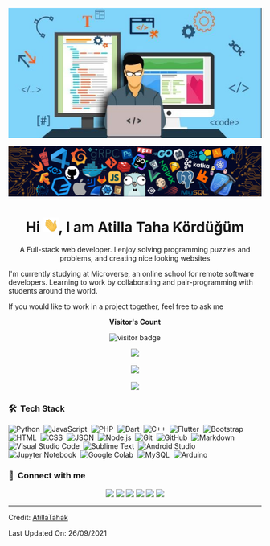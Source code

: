<p align="center"><img src="main.jpg"></p>
<p align="center"><img src="header.png"></p>

<h1 align="center">Hi <img src="Hi.gif" width="30px">, I am Atilla Taha Kördüğüm </h1>

<p align="center" width="150px"> A Full-stack web developer. I enjoy solving programming puzzles and problems, and creating nice looking websites

I'm currently studying at Microverse, an online school for remote software developers. Learning to work by collaborating and pair-programming with students around the world.

If you would like to work in a project together, feel free to ask me</p>

<p align="center"><b>Visitor's Count</b></p>
<p align="center"><img src="https://profile-counter.glitch.me/%7BAtillaTahak%7D/count.svg" alt="visitor badge"/></p>
<p align="center"><img src="https://github-readme-stats.vercel.app/api/top-langs/?username=AtillaTahak&layout=compact&hide=TSQL&theme=chartreuse-dark"></p>
<p align="center" ><img src="https://github-readme-stats.vercel.app/api?username=AtillaTahak&count_private=true&show_icons=true&&theme=chartreuse-dark&include_all_commits=true" width="400"></p> 
<p align="center" ><img src="https://github-readme-streak-stats.herokuapp.com?user=AtillaTahak&theme=chartreuse-dark"></p>

### 🛠 &nbsp;Tech Stack

![Python](https://img.shields.io/badge/-Python-05122A?style=flat&logo=python)&nbsp;
![JavaScript](https://img.shields.io/badge/-JavaScript-05122A?style=flat&logo=javascript)&nbsp;
![PHP](https://img.shields.io/badge/-PHP-05122A?style=flat&logo=php&logoColor=777BB4)&nbsp;
![Dart](https://img.shields.io/badge/-Dart-05122A?style=flat&logo=dart&logoColor=1075C2)&nbsp;
![C++](https://img.shields.io/badge/-C++-05122A?style=flat&logo=C%2B%2B&logoColor=00599C)&nbsp;
![Flutter](https://img.shields.io/badge/-Flutter-05122A?style=flat&logo=flutter&logoColor=02569B)&nbsp;
![Bootstrap](https://img.shields.io/badge/-Bootstrap-05122A?style=flat&logo=bootstrap&logoColor=563D7C)&nbsp;
![HTML](https://img.shields.io/badge/-HTML-05122A?style=flat&logo=HTML5)&nbsp;
![CSS](https://img.shields.io/badge/-CSS-05122A?style=flat&logo=CSS3&logoColor=1572B6)&nbsp;
![JSON](https://img.shields.io/badge/-JSON-05122A?style=flat&logo=json&logoColor=000000)&nbsp;
![Node.js](https://img.shields.io/badge/-Node.js-05122A?style=flat&logo=node.js&logoColor=339933)&nbsp;
![Git](https://img.shields.io/badge/-Git-05122A?style=flat&logo=git)&nbsp;
![GitHub](https://img.shields.io/badge/-GitHub-05122A?style=flat&logo=github)&nbsp;
![Markdown](https://img.shields.io/badge/-Markdown-05122A?style=flat&logo=markdown)&nbsp;
![Visual Studio Code](https://img.shields.io/badge/-Visual%20Studio%20Code-05122A?style=flat&logo=visual-studio-code&logoColor=007ACC)&nbsp;
![Sublime Text](https://img.shields.io/badge/-Sublime%20Text-05122A?style=flat&logo=sublime-text&logoColor=FF9800)&nbsp;
![Android Studio](https://img.shields.io/badge/-Android%20Studio-05122A?style=flat&logo=android-studio&logoColor=3DDC84)&nbsp;
![Jupyter Notebook](https://img.shields.io/badge/-Jupyter%20Notebook-05122A?style=flat&logo=jupyter&logoColor=F37626)&nbsp;
![Google Colab](https://img.shields.io/badge/-Google%20Colab-05122A?style=flat&logo=google-colab&logoColor=F9AB00)&nbsp;
![MySQL](https://img.shields.io/badge/-MySQL-05122A?style=flat&logo=mysql&logoColor=4479A1)&nbsp;
![Arduino](https://img.shields.io/badge/-Arduino-05122A?style=flat&logo=arduino&logoColor=00979D)&nbsp;

### :link: &nbsp;Connect with me

<p align="center">
<a href="https://atillataha.blogspot.com"><img src="https://img.shields.io/badge/-atillataha.blogspot.com-3423A6?style=for-the-badge&logo=Google-Chrome&logoColor=white"/></a>
<a href="https://www.linkedin.com/in/atilla-taha-kördüğüm-a93702186/"><img src="https://img.shields.io/badge/-Atilla%20Taha%20Kördüğüm-0077B5?style=for-the-badge&logo=Linkedin&logoColor=white"/></a>
<a href="mailto:atillatahaa@gmail.com"><img src="https://img.shields.io/badge/-atillatahaa@gmail.com-D14836?style=for-the-badge&logo=Gmail&logoColor=white"/></a>
<a href="https://instagram.com/atilla.taha"><img src="https://img.shields.io/badge/-atilla.taha-E4405F?style=for-the-badge&logo=Instagram&logoColor=white"/></a>
<a href="https://twitter.com/AtillaTahaa"><img src="https://img.shields.io/badge/-AtillaTahaa-1DA1F2?style=for-the-badge&logo=twitter&logoColor=white"/></a>
<a href="https://www.youtube.com/channel/UCmoD0x4Z9vdG2PCsI5p8FYg"><img src="https://img.shields.io/badge/-AtillaTaha-1DA1F2?style=for-the-badge&logo=twitter&logoColor=red"/></a>
</p>

---
Credit: [AtillaTahak](https://github.com/AtillaTahak)

Last Updated On: 26/09/2021
